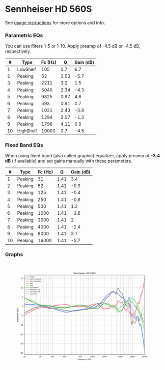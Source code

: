 # Sennheiser HD 560S
See [usage instructions](https://github.com/jaakkopasanen/AutoEq#usage) for more options and info.

### Parametric EQs
You can use filters 1-5 or 1-10. Apply preamp of -4.5 dB or -4.5 dB, respectively.

|   # | Type      |   Fc (Hz) |    Q |   Gain (dB) |
|-----|-----------|-----------|------|-------------|
|   1 | LowShelf  |       105 | 0.7  |         6.7 |
|   2 | Peaking   |        52 | 0.53 |        -5.7 |
|   3 | Peaking   |      2211 | 3.2  |         1.5 |
|   4 | Peaking   |      5040 | 2.34 |        -4.3 |
|   5 | Peaking   |      9825 | 0.87 |         4.6 |
|   6 | Peaking   |       593 | 0.91 |         0.7 |
|   7 | Peaking   |      1021 | 2.43 |        -0.8 |
|   8 | Peaking   |      1294 | 2.07 |        -1.3 |
|   9 | Peaking   |      1798 | 4.11 |         0.9 |
|  10 | HighShelf |     10000 | 0.7  |        -4.5 |

### Fixed Band EQs
When using fixed band (also called graphic) equalizer, apply preamp of **-3.4 dB** (if available) and set gains manually with these parameters.

|   # | Type    |   Fc (Hz) |    Q |   Gain (dB) |
|-----|---------|-----------|------|-------------|
|   1 | Peaking |        31 | 1.41 |         3.4 |
|   2 | Peaking |        62 | 1.41 |        -0.3 |
|   3 | Peaking |       125 | 1.41 |        -0.4 |
|   4 | Peaking |       250 | 1.41 |        -0.8 |
|   5 | Peaking |       500 | 1.41 |         1.2 |
|   6 | Peaking |      1000 | 1.41 |        -1.8 |
|   7 | Peaking |      2000 | 1.41 |         2   |
|   8 | Peaking |      4000 | 1.41 |        -2.4 |
|   9 | Peaking |      8000 | 1.41 |         3.7 |
|  10 | Peaking |     16000 | 1.41 |        -5.7 |

### Graphs
![](./Sennheiser%20HD%20560S.png)
